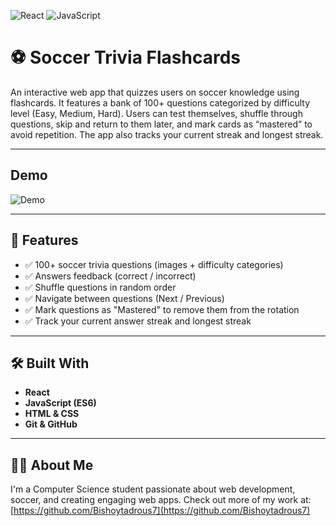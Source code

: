 ![React](https://img.shields.io/badge/react-%2361DAFB.svg) ![JavaScript](https://img.shields.io/badge/JavaScript-F7DF1E?style=for-the-badge&logo=javascript&logoColor=black)


# ⚽ Soccer Trivia Flashcards

An interactive web app that quizzes users on soccer knowledge using flashcards. It features a bank of 100+ questions categorized by difficulty level (Easy, Medium, Hard). Users can test themselves, shuffle through questions, skip and return to them later, and mark cards as “mastered” to avoid repetition. The app also tracks your current streak and longest streak.

---

## Demo

![Demo](src/assets/SoccerFlashcards.gif)

---


## 🚀 Features

- ✅ 100+ soccer trivia questions (images + difficulty categories)
- ✅ Answers feedback (correct / incorrect)
- ✅ Shuffle questions in random order
- ✅ Navigate between questions (Next / Previous)
- ✅ Mark questions as "Mastered" to remove them from the rotation
- ✅ Track your current answer streak and longest streak

---

## 🛠️ Built With

- **React** 
- **JavaScript (ES6)**
- **HTML & CSS**
- **Git & GitHub** 

---

## 🙋‍♂️ About Me 

I'm a Computer Science student passionate about web development, soccer, and creating engaging web apps.
Check out more of my work at: [https://github.com/Bishoytadrous7](https://github.com/Bishoytadrous7)


